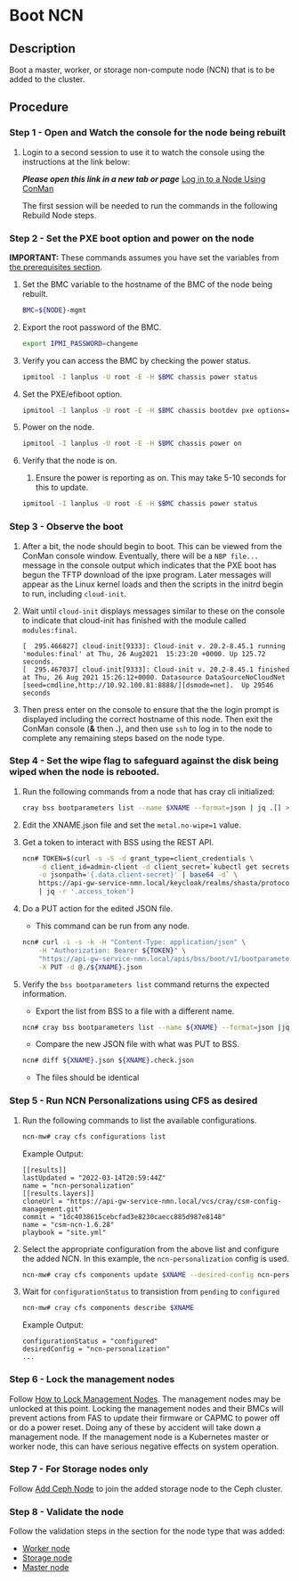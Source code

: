# Boot NCN

## Description

Boot a master, worker, or storage non-compute node (NCN) that is to be added to the cluster.

## Procedure

### Step 1 - Open and Watch the console for the node being rebuilt

1. Login to a second session to use it to watch the console using the instructions at the link below:

   ***Please open this link in a new tab or page*** [Log in to a Node Using ConMan](../../conman/Log_in_to_a_Node_Using_ConMan.md)

   The first session will be needed to run the commands in the following Rebuild Node steps.

### Step 2 - Set the PXE boot option and power on the node

**IMPORTANT:** These commands assumes you have set the variables from [the prerequisites section](../Add_Remove_Replace.md#add-prerequisites).

1. Set the BMC variable to the hostname of the BMC of the node being rebuilt.

    ```bash
    BMC=${NODE}-mgmt
    ```

2. Export the root password of the BMC.

    ```bash
    export IPMI_PASSWORD=changeme
    ```

3. Verify you can access the BMC by checking the power status.

    ```bash
    ipmitool -I lanplus -U root -E -H $BMC chassis power status
    ```

4. Set the PXE/efiboot option.

    ```bash
    ipmitool -I lanplus -U root -E -H $BMC chassis bootdev pxe options=efiboot
    ```

5. Power on the node.

     ```bash
     ipmitool -I lanplus -U root -E -H $BMC chassis power on
     ```

6. Verify that the node is on.

    1. Ensure the power is reporting as on. This may take 5-10 seconds for this to update.

     ```bash
     ipmitool -I lanplus -U root -E -H $BMC chassis power status
     ```

### Step 3 - Observe the boot

1. After a bit, the node should begin to boot. This can be viewed from the ConMan console window. Eventually, there will be a `NBP file...` message in the console output which indicates that the PXE boot has begun the TFTP download of the ipxe program. Later messages will appear as the Linux kernel loads and then the scripts in the initrd begin to run, including `cloud-init`.

1. Wait until `cloud-init` displays messages similar to these on the console to indicate that cloud-init has finished with the module called `modules:final`.

    ```screen
    [  295.466827] cloud-init[9333]: Cloud-init v. 20.2-8.45.1 running 'modules:final' at Thu, 26 Aug2021  15:23:20 +0000. Up 125.72 seconds.
    [  295.467037] cloud-init[9333]: Cloud-init v. 20.2-8.45.1 finished at Thu, 26 Aug 2021 15:26:12+0000. Datasource DataSourceNoCloudNet [seed=cmdline,http://10.92.100.81:8888/][dsmode=net].  Up 29546 seconds
    ```

1. Then press enter on the console to ensure that the the login prompt is displayed including the correct hostname of this node. Then exit the ConMan console (**&** then **.**), and then use `ssh` to log in to the node to complete any remaining steps based on the node type.

### Step 4 - Set the wipe flag to safeguard against the disk being wiped when the node is rebooted.

1. Run the following commands from a node that has cray cli initialized:

    ```bash
    cray bss bootparameters list --name $XNAME --format=json | jq .[] > ${XNAME}.json
    ```

2. Edit the XNAME.json file and set the `metal.no-wipe=1` value.

3. Get a token to interact with BSS using the REST API.

    ```bash
    ncn# TOKEN=$(curl -s -S -d grant_type=client_credentials \
        -d client_id=admin-client -d client_secret=`kubectl get secrets admin-client-auth \
        -o jsonpath='{.data.client-secret}' | base64 -d` \
        https://api-gw-service-nmn.local/keycloak/realms/shasta/protocol/openid-connect/token \
        | jq -r '.access_token')
    ```

4. Do a PUT action for the edited JSON file.

    * This command can be run from any node.

    ```bash
    ncn# curl -i -s -k -H "Content-Type: application/json" \
        -H "Authorization: Bearer ${TOKEN}" \
        "https://api-gw-service-nmn.local/apis/bss/boot/v1/bootparameters" \
        -X PUT -d @./${XNAME}.json
    ```

5. Verify the `bss bootparameters list` command returns the expected information.

    * Export the list from BSS to a file with a different name.

    ```bash
    ncn# cray bss bootparameters list --name ${XNAME} --format=json |jq .[]> ${XNAME}.check.json
    ```

    * Compare the new JSON file with what was PUT to BSS.

    ```bash
    ncn# diff ${XNAME}.json ${XNAME}.check.json
    ```

    * The files should be identical

### Step 5 - Run NCN Personalizations using CFS as desired

1. Run the following commands to list the available configurations.

    ```bash
    ncn-mw# cray cfs configurations list
    ```

    Example Output:

    ```
    [[results]]
    lastUpdated = "2022-03-14T20:59:44Z"
    name = "ncn-personalization"
    [[results.layers]]
    cloneUrl = "https://api-gw-service-nmn.local/vcs/cray/csm-config-management.git"
    commit = "1dc4038615cebcfad3e8230caecc885d987e8148"
    name = "csm-ncn-1.6.28"
    playbook = "site.yml"
    ```
    
2. Select the appropriate configuration from the above list and configure the added NCN. In this example, the `ncn-personalization` config is used.

    ```bash
    ncn-mw# cray cfs components update $XNAME --desired-config ncn-personalization
    ```

3. Wait for `configurationStatus` to transistion from `pending` to `configured`

    ```bash
    ncn-mw# cray cfs components describe $XNAME
    ```

    Example Output:

    ```
    configurationStatus = "configured"
    desiredConfig = "ncn-personalization"
    ...
    ```

### Step 6 - Lock the management nodes

Follow [How to Lock Management Nodes](../../../operations/hardware_state_manager/Lock_and_Unlock_Management_Nodes.md#how-to-lock-management-nodes). The management nodes may be unlocked at this point. Locking the management nodes and their BMCs will prevent actions from FAS to update their firmware or CAPMC to power off or do a power reset. Doing any of these by accident will take down a management node. If the management node is a Kubernetes master or worker node, this can have serious negative effects on system operation.

### Step 7 - **For Storage nodes only**

Follow [Add Ceph Node](../../utility_storage/Add_Ceph_Node.md) to join the added storage node to the Ceph cluster.

### Step 8 - Validate the node

Follow the validation steps in the section for the node type that was added:

- [Worker node](Add_Worker_Node_Validation.md)
- [Storage node](Add_Storage_Node_Validation.md)
- [Master node](Add_Master_Node_Validation.md)

